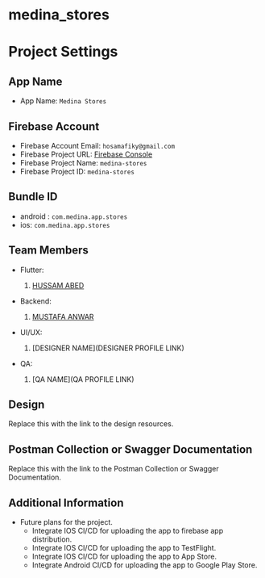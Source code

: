 # medina_stores

# Project Settings

## App Name

- App Name: `Medina Stores`

## Firebase Account

- Firebase Account Email: `hosamafiky@gmail.com`
- Firebase Project URL: [Firebase Console](https://console.firebase.google.com/u/0/project/medina-stores/overview)
- Firebase Project Name: `medina-stores`
- Firebase Project ID: `medina-stores`

## Bundle ID

- android : `com.medina.app.stores`
- ios: `com.medina.app.stores`

## Team Members

- Flutter:

  1. [HUSSAM ABED](https://github.com/hosamafiky)

- Backend:

  1. [MUSTAFA ANWAR](https://github.com/mustafaAnwar2020)

- UI/UX:

  1. [DESIGNER NAME](DESIGNER PROFILE LINK)

- QA:

  1. [QA NAME](QA PROFILE LINK)

## Design

Replace this with the link to the design resources.

## Postman Collection or Swagger Documentation

Replace this with the link to the Postman Collection or Swagger Documentation.

## Additional Information

- Future plans for the project.
  - Integrate IOS CI/CD for uploading the app to firebase app distribution.
  - Integrate IOS CI/CD for uploading the app to TestFlight.
  - Integrate IOS CI/CD for uploading the app to App Store.
  - Integrate Android CI/CD for uploading the app to Google Play Store.
